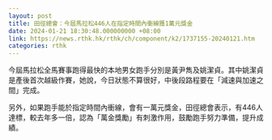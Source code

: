 ```yaml
---
layout: post
title: 田徑總會：今屆馬拉松446人在指定時間內衝線獲1萬元獎金
date: 2024-01-21 18:30:48.000000000 +08:00
link: https://news.rthk.hk/rthk/ch/component/k2/1737155-20240121.htm
categories: rthk
---
```


今屆馬拉松全馬賽事跑得最快的本地男女跑手分別是黃尹雋及姚潔貞。其中姚潔貞是產後首次越級作賽，她說，今日狀態不算很好，中後段路程要在「減速與加速之間」完成。

另外，如果跑手能於指定時間內衝線，會有一萬元獎金，田徑總會表示，有446人達標，較去年多一倍，認為「萬金獎勵」有刺激作用，鼓勵跑手努力準備，提升成績。
